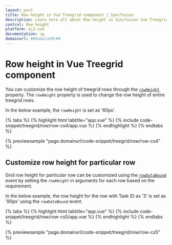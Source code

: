 ```yaml
---
layout: post
title: Row height in Vue Treegrid component | Syncfusion
description: Learn here all about Row height in Syncfusion Vue Treegrid component of Syncfusion Essential JS 2 and more.
control: Row height 
platform: ej2-vue
documentation: ug
domainurl: ##DomainURL##
---
```


# Row height in Vue Treegrid component

You can customize the row height of treegrid rows through the [`rowHeight`](https://ej2.syncfusion.com/vue/documentation/api/treegrid/#rowheight) property. The `rowHeight` property is used to change the row height of entire treegrid rows.

In the below example, the `rowHeight` is set as '60px'.

{% tabs %}
{% highlight html tabtitle="app.vue" %}
{% include code-snippet/treegrid/row/row-cs4/app.vue %}
{% endhighlight %}
{% endtabs %}
        
{% previewsample "page.domainurl/code-snippet/treegrid/row/row-cs4" %}

## Customize row height for particular row

Grid row height for particular row can be customized using the [`rowDataBound`](https://ej2.syncfusion.com/vue/documentation/api/treegrid/#rowdatabound)
event by setting the `rowHeight` in arguments for each row based on the requirement.

In the below example, the row height for the row with Task ID as '3' is set as '90px' using the `rowDataBound` event.

{% tabs %}
{% highlight html tabtitle="app.vue" %}
{% include code-snippet/treegrid/row/row-cs5/app.vue %}
{% endhighlight %}
{% endtabs %}
        
{% previewsample "page.domainurl/code-snippet/treegrid/row/row-cs5" %}